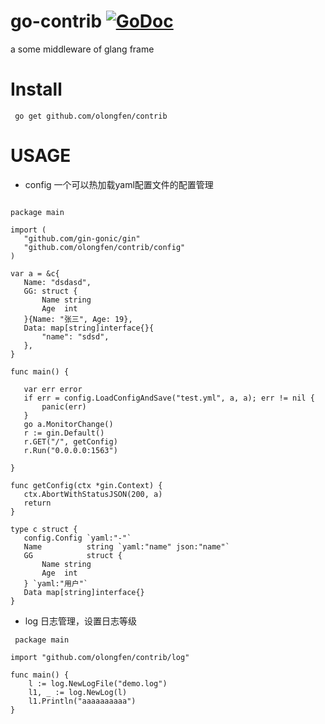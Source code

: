 # go-contrib  [![GoDoc](https://godoc.org/github.com/olongfen/contrib?status.svg)](https://godoc.org/github.com/olongfen/contrib)
 a some middleware of glang frame
 
# Install
` go get github.com/olongfen/contrib`
 
# USAGE

- config 一个可以热加载yaml配置文件的配置管理
 
 ```golang 
   
package main

import (
	"github.com/gin-gonic/gin"
	"github.com/olongfen/contrib/config"
)

var a = &c{
	Name: "dsdasd",
	GG: struct {
		Name string
		Age  int
	}{Name: "张三", Age: 19},
	Data: map[string]interface{}{
		"name": "sdsd",
	},
}

func main() {

	var err error
	if err = config.LoadConfigAndSave("test.yml", a, a); err != nil {
		panic(err)
	}
	go a.MonitorChange()
	r := gin.Default()
	r.GET("/", getConfig)
	r.Run("0.0.0.0:1563")

}

func getConfig(ctx *gin.Context) {
	ctx.AbortWithStatusJSON(200, a)
	return
}

type c struct {
	config.Config `yaml:"-"`
	Name          string `yaml:"name" json:"name"`
	GG            struct {
		Name string
		Age  int
	} `yaml:"用户"`
	Data map[string]interface{}
}

  ```
  
- log 日志管理，设置日志等级
```golang
 package main

import "github.com/olongfen/contrib/log"

func main() {
	l := log.NewLogFile("demo.log")
	l1, _ := log.NewLog(l)
	l1.Println("aaaaaaaaaa")
}
  ```
 

